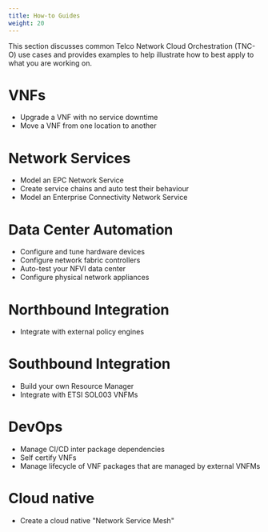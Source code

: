 ```yaml
---
title: How-to Guides
weight: 20
---
```


This section discusses common Telco Network Cloud Orchestration (TNC-O) use cases and provides examples to help illustrate how to best apply to what you are working on. 

# VNFs

* Upgrade a VNF with no service downtime
* Move a VNF from one location to another

# Network Services

* Model an EPC Network Service
* Create service chains and auto test their behaviour
* Model an Enterprise Connectivity Network Service

# Data Center Automation

* Configure and tune hardware devices
* Configure network fabric controllers
* Auto-test your NFVI data center
* Configure physical network appliances

# Northbound Integration

* Integrate with external policy engines

# Southbound Integration

* Build your own Resource Manager
* Integrate with ETSI SOL003 VNFMs

# DevOps

* Manage CI/CD inter package dependencies 
* Self certify VNFs
* Manage lifecycle of VNF packages that are managed by external VNFMs

# Cloud native

* Create a cloud native "Network Service Mesh"


